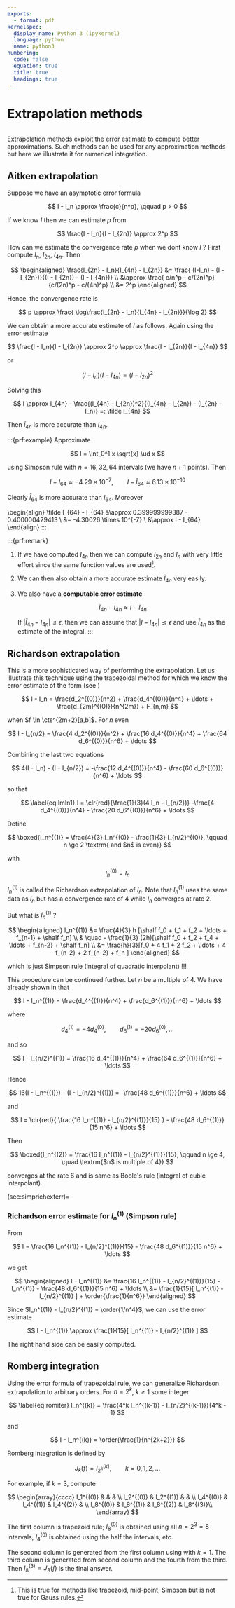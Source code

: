 ```yaml
---
exports:
  - format: pdf
kernelspec:
  display_name: Python 3 (ipykernel)
  language: python
  name: python3
numbering:
  code: false
  equation: true
  title: true
  headings: true
---
```


# Extrapolation methods

```{include} math.md
```

Extrapolation methods exploit the error estimate to compute better approximations. Such methods can be used for any approximation methods but here we illustrate it for numerical integration.

## Aitken extrapolation

Suppose we have an asymptotic error formula

$$
I - I_n \approx \frac{c}{n^p}, \qquad p > 0
$$ 

If we know $I$ then we can estimate $p$ from 

$$
\frac{I - I_n}{I - I_{2n}} \approx 2^p
$$ 

How can we estimate the convergence rate $p$ when we dont know $I$ ? First compute $I_n$, $I_{2n}$, $I_{4n}$. Then 

$$
\begin{aligned}
\frac{I_{2n} - I_n}{I_{4n} - I_{2n}} 
&= \frac{ (I-I_n) - (I - I_{2n})}{(I - I_{2n}) - (I - I_{4n})} \\
&\approx \frac{ c/n^p - c/(2n)^p}{c/(2n)^p - c/(4n)^p} \\
&= 2^p
\end{aligned}
$$ 

Hence, the convergence rate is

$$
p \approx \frac{ \log\frac{I_{2n} - I_n}{I_{4n} - I_{2n}}}{\log 2}
$$ 

We can obtain a more accurate estimate of $I$ as follows. Again using the error estimate

$$
\frac{I - I_n}{I - I_{2n}} \approx 2^p \approx \frac{I - I_{2n}}{I - I_{4n}}
$$ 

or

$$
(I - I_n)(I - I_{4n}) = (I - I_{2n})^2
$$ 

Solving this

$$
I \approx I_{4n} - \frac{(I_{4n} - I_{2n})^2}{(I_{4n} - I_{2n}) - (I_{2n} - I_n)} =: \tilde I_{4n}
$$

Then $\tilde I_{4n}$ is more accurate than $I_{4n}$.

:::{prf:example}
Approximate 

$$
I = \int_0^1 x \sqrt{x} \ud x
$$ 

using Simpson rule with $n=16,32,64$ intervals (we have $n+1$ points). Then

$$
I - I_{64} \approx -4.29 \times 10^{-7}, \qquad I - \tilde I_{64} \approx 6.13 \times 10^{-10}
$$

Clearly $\tilde I_{64}$ is more accurate than $I_{64}$. Moreover

\begin{align}
\tilde I_{64} - I_{64} 
&\approx 0.399999999387 - 0.400000429413 \\
&= -4.30026 \times 10^{-7}  \\
&\approx I - I_{64}
\end{align}
:::

:::{prf:remark}
1. If we have computed $I_{4n}$ then we can compute $I_{2n}$ and $I_n$ with very little effort since the same function values are used[^1]. 
1. We can then also obtain a more accurate estimate $\tilde I_{4n}$ very easily. 
1. We also have a **computable error estimate**

    $$
    \tilde I_{4n} - I_{4n} \approx I - I_{4n}
    $$ 

    If $|\tilde I_{4n} - I_{4n}| \le \epsilon$, then we can assume that $|I - I_{4n}| \lesssim \epsilon$ and use $\tilde I_{4n}$ as the estimate of the integral.
:::

## Richardson extrapolation

This is a more sophisticated way of performing the extrapolation. Let us illustrate this technique using the trapezoidal method for which we know the error estimate of the form (see [](#sec:trapzerror))

$$
I - I_n = \frac{d_2^{(0)}}{n^2} + \frac{d_4^{(0)}}{n^4} + \ldots + \frac{d_{2m}^{(0)}}{n^{2m}} + F_{n,m}
$$

when $f \in \cts^{2m+2}[a,b]$. For $n$ even

$$
I  - I_{n/2} = \frac{4 d_2^{(0)}}{n^2} + \frac{16 d_4^{(0)}}{n^4} + \frac{64 d_6^{(0)}}{n^6} + \ldots
$$

Combining the last two equations

$$
4(I - I_n) - (I - I_{n/2}) = -\frac{12 d_4^{(0)}}{n^4} - \frac{60 d_6^{(0)}}{n^6} + \ldots
$$

so that

$$
\label{eq:ImIn1}
I = \clr{red}{\frac{1}{3}(4 I_n - I_{n/2})}  -\frac{4 d_4^{(0)}}{n^4} - \frac{20 d_6^{(0)}}{n^6} + \ldots
$$

Define

$$
\boxed{I_n^{(1)} = \frac{4}{3} I_n^{(0)} - \frac{1}{3} I_{n/2}^{(0)}, \qquad n \ge 2 \textrm{ and $n$ is even}}
$$

with 

$$
I_n^{(0)} = I_n
$$ 

$I_n^{(1)}$ is called the Richardson extrapolation of $I_n$.  Note that $I_n^{(1)}$ uses the same data as $I_n$ but has a convergence rate of $4$ while $I_n$ converges at rate $2$. 

But what is $I_n^{(1)}$ ? 

$$
\begin{aligned}
I_n^{(1)} 
&= \frac{4}{3} h [\shalf f_0 + f_1 + f_2 + \ldots + f_{n-1} + \shalf f_n] \\
& \quad - \frac{1}{3} (2h)[\shalf f_0 + f_2 + f_4 + \ldots + f_{n-2} + \shalf f_n] \\
&= \frac{h}{3}[f_0 + 4 f_1 + 2 f_2 + \ldots + 4 f_{n-2} + 2 f_{n-2} + f_n ]
\end{aligned}
$$ 

which is just Simpson rule (integral of quadratic interpolant) !!!

This procedure can be continued further. Let $n$ be a multiple of 4. We
have already shown in [](#eq:ImIn1) that

$$
I - I_n^{(1)} = \frac{d_4^{(1)}}{n^4} + \frac{d_6^{(1)}}{n^6} + \ldots
$$

where

$$
d_4^{(1)} = -4 d_4^{(0)}, \qquad d_6^{(1)} = -20 d_6^{(0)}, \ldots
$$

and so

$$
I - I_{n/2}^{(1)} = \frac{16 d_4^{(1)}}{n^4} + \frac{64 d_6^{(1)}}{n^6} + \ldots
$$

Hence

$$
16(I - I_n^{(1)}) - (I - I_{n/2}^{(1)}) = -\frac{48 d_6^{(1)}}{n^6} + \ldots
$$

and

$$
I = \clr{red}{ \frac{16 I_n^{(1)} - I_{n/2}^{(1)}}{15} } - \frac{48 d_6^{(1)}}{15 n^6} + \ldots
$$

Then

$$
\boxed{I_n^{(2)} = \frac{16 I_n^{(1)} - I_{n/2}^{(1)}}{15}, \qquad n \ge 4, \quad \textrm{$n$ is multiple of 4}}
$$

converges at the rate 6 and is same as Boole's rule (integral of cubic interpolant).

(sec:simprichexterr)=
### Richardson error estimate for $I_n^{(1)}$ (Simpson rule)

From

$$
I = \frac{16 I_n^{(1)} - I_{n/2}^{(1)}}{15} - \frac{48 d_6^{(1)}}{15 n^6} + \ldots
$$

we get 

$$
\begin{aligned}
I - I_n^{(1)} &= \frac{16 I_n^{(1)} - I_{n/2}^{(1)}}{15} - I_n^{(1)} - \frac{48 d_6^{(1)}}{15 n^6} + \ldots \\
&= \frac{1}{15}[ I_n^{(1)} - I_{n/2}^{(1)} ] + \order{\frac{1}{n^6}}
\end{aligned}
$$ 

Since $I_n^{(1)} - I_{n/2}^{(1)}  = \order{1/n^4}$, we
can use the error estimate

$$
I - I_n^{(1)} \approx \frac{1}{15}[ I_n^{(1)} - I_{n/2}^{(1)} ]
$$ 

The
right hand side can be easily computed.

## Romberg integration

Using the error formula of trapezoidal rule, we can generalize Richardson extrapolation to arbitrary orders. For $n = 2^k$, $k \ge 1$ some integer

$$
\label{eq:romiter}
I_n^{(k)} = \frac{4^k I_n^{(k-1)} - I_{n/2}^{(k-1)}}{4^k - 1}
$$ 

and 

$$
I - I_n^{(k)} = \order{\frac{1}{n^{2k+2}}}
$$

Romberg integration is defined by

$$
J_k(f) = I_{2^k}^{(k)}, \qquad k=0,1,2,\ldots
$$ 

For example, if $k=3$, compute 

$$
\begin{array}{cccc}
I_1^{(0)} & & & \\
I_2^{(0)} & I_2^{(1)} & & \\
I_4^{(0)} & I_4^{(1)} & I_4^{(2)} & \\
I_8^{(0)} & I_8^{(1)} & I_8^{(2)} & I_8^{(3)}\\
\end{array}
$$ 

The first column is trapezoid rule; $I_8^{(0)}$ is obtained using all $n = 2^3 = 8$ intervals, $I_4^{(0)}$ is obtained using the half the intervals, etc. 

The second column is generated from the first column using [](#eq:romiter) with $k=1$. The third column is generated from second column and the fourth from the third. Then $I_8^{(3)}=J_3(f)$ is
the final answer.

[^1]: This is true for methods like trapezoid, mid-point, Simpson but is
    not true for Gauss rules.
